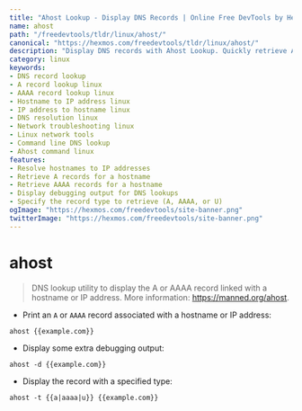 ```yaml
---
title: "Ahost Lookup - Display DNS Records | Online Free DevTools by Hexmos"
name: ahost
path: "/freedevtools/tldr/linux/ahost/"
canonical: "https://hexmos.com/freedevtools/tldr/linux/ahost/"
description: "Display DNS records with Ahost Lookup. Quickly retrieve A and AAAA records for any hostname or IP address on Linux. Free online tool, no registration required."
category: linux
keywords:
- DNS record lookup
- A record lookup linux
- AAAA record lookup linux
- Hostname to IP address linux
- IP address to hostname linux
- DNS resolution linux
- Network troubleshooting linux
- Linux network tools
- Command line DNS lookup
- Ahost command linux
features:
- Resolve hostnames to IP addresses
- Retrieve A records for a hostname
- Retrieve AAAA records for a hostname
- Display debugging output for DNS lookups
- Specify the record type to retrieve (A, AAAA, or U)
ogImage: "https://hexmos.com/freedevtools/site-banner.png"
twitterImage: "https://hexmos.com/freedevtools/site-banner.png"
---
```


# ahost

> DNS lookup utility to display the A or AAAA record linked with a hostname or IP address.
> More information: <https://manned.org/ahost>.

- Print an `A` or `AAAA` record associated with a hostname or IP address:

`ahost {{example.com}}`

- Display some extra debugging output:

`ahost -d {{example.com}}`

- Display the record with a specified type:

`ahost -t {{a|aaaa|u}} {{example.com}}`

